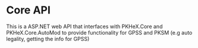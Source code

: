 # Core API

This is a ASP.NET web API that interfaces with PKHeX.Core and PKHeX.Core.AutoMod to provide functionality for GPSS and PKSM (e.g auto legality, getting the info for GPSS)
